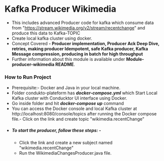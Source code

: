 
# Kafka Producer Wikimedia
- This includes advanced Producer code for kafka which consume data from "https://stream.wikimedia.org/v2/stream/recentchange" and produce this data to Kafka-TOPIC
- Create local kafka cluster using docker.
- Concept Covered
  **- Producer implementation, Producer Ack Deep Dive, retries, making producer Idempotent, safe Kafka producer, Kafka Message compression, producing in batch for high throughput**
- Further information about this module is available under **Module-producer-wikimedia README**.

### How to Run Project
- Prerequisite:- Docker and Java in your local machine.
- Folder condukto-plateform has **_docker-compose.yml_** which Start Local Kafka cluster with Conducktor UI interface using Docker.
- Go inside folder and hit **_docker-compose up_** command
- You can access the Docker console and local Kafka cluster at http://localhost:8080/console/topics after running the Docker compose file.- Click on the link and create topic "wikimedia.recentChange"
- ##### To start the producer, follow these steps: - 
  - Click the link and create a new subject named "wikimedia.recentChange"
  - Run the WikimediaChangesProducer.java file. 